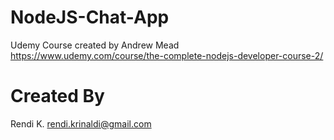 # NodeJS-Chat-App
Udemy Course created by Andrew Mead
https://www.udemy.com/course/the-complete-nodejs-developer-course-2/

# Created By
Rendi K. <rendi.krinaldi@gmail.com>
